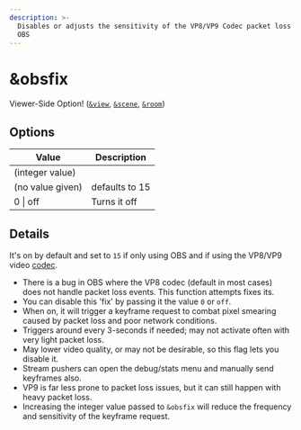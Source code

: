 ```yaml
---
description: >-
  Disables or adjusts the sensitivity of the VP8/VP9 Codec packet loss 'fix' for
  OBS
---
```


# \&obsfix

Viewer-Side Option! ([`&view`](view.md), [`&scene`](scene.md), [`&room`](../../general-settings/room.md))

## Options

| Value            | Description    |
| ---------------- | -------------- |
| (integer value)  |                |
| (no value given) | defaults to 15 |
| 0 \| off         | Turns it off   |

## Details

It's on by default and set to `15` if only using OBS and if using the VP8/VP9 video [codec](../../advanced-settings.md#codec).

* There is a bug in OBS where the VP8 codec (default in most cases) does not handle packet loss events. This function attempts fixes its.
* You can disable this 'fix' by passing it the value `0` or `off`.
* When on, it will trigger a keyframe request to combat pixel smearing caused by packet loss and poor network conditions.
* Triggers around every 3-seconds if needed; may not activate often with very light packet loss.
* May lower video quality, or may not be desirable, so this flag lets you disable it.
* Stream pushers can open the debug/stats menu and manually send keyframes also.
* VP9 is far less prone to packet loss issues, but it can still happen with heavy packet loss.
* Increasing the integer value passed to `&obsfix` will reduce the frequency and sensitivity of the keyframe request.
